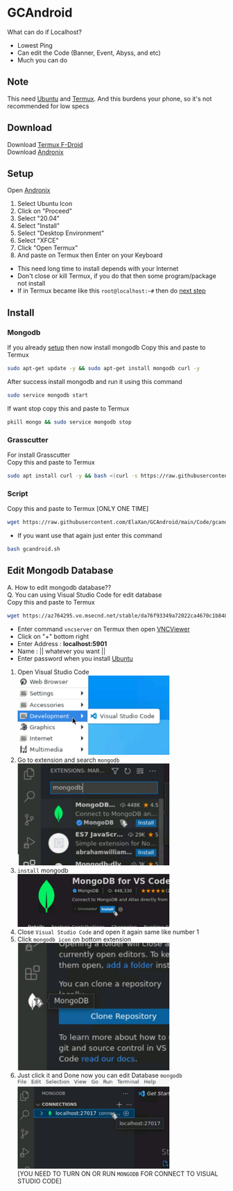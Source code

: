 # GCAndroid
What can do if Localhost?
* Lowest Ping
* Can edit the Code (Banner, Event, Abyss, and etc)
* Much you can do
## Note
This need [Ubuntu](https://ubuntu.com) and [Termux](https://termux.dev/en/). And this burdens your phone, so it's not recommended for low specs

## Download
Download [Termux F-Droid](https://f-droid.org/repo/com.termux_118.apk)\
Download [Andronix](https://play.google.com/store/apps/details?id=studio.com.techriz.andronix)

## Setup
Open [Andronix](https://play.google.com/store/apps/details?id=studio.com.techriz.andronix)
1. Select Ubuntu Icon
2. Click on "Proceed"
3. Select "20.04"
4. Select "Install"
5. Select "Desktop Environment"
6. Select "XFCE"
7. Click "Open Termux"
8. And paste on Termux then Enter on your Keyboard
* This need long time to install depends with your Internet
* Don't close or kill Termux, if you do that then some program/package not install
* If in Termux became like this `root@localhost:~#` then do [next step](https://github.com/ElaXan/GCAndroid#install)

## Install
### Mongodb
If you already [setup](https://github.com/ElaXan/GCAndroid#setup) then now install mongodb
Copy this and paste to Termux
```bash
sudo apt-get update -y && sudo apt-get install mongodb curl -y
```
After success install mongodb and run it using this command
```bash
sudo service mongodb start
```
If want stop copy this and paste to Termux
```bash
pkill mongo && sudo service mongodb stop
```

### Grasscutter
For install Grasscutter\
Copy this and paste to Termux
```bash
sudo apt install curl -y && bash <(curl -s https://raw.githubusercontent.com/ElaXan/GCAndroid/main/Code/grasscutter_compile.sh)
```

### Script
Copy this and paste to Termux
[ONLY ONE TIME]
```bash
wget https://raw.githubusercontent.com/ElaXan/GCAndroid/main/Code/gcandroid.sh && bash gcandroid.sh
```
* If you want use that again just enter this command
```bash
bash gcandroid.sh
```

## Edit Mongodb Database
A. How to edit mongodb database??\
Q. You can using Visual Studio Code for edit database\
Copy this and paste to Termux
```bash
wget https://az764295.vo.msecnd.net/stable/da76f93349a72022ca4670c1b84860304616aaa2/code_1.70.0-1659587966_arm64.deb && sudo apt install libsecret-1-0 && dpkg -i code_1.70.0-1659587966_arm64.deb && sudo sed -i "s/code --unity-launch %F/code --no-sandbox --unity-launch %F/g" /usr/share/applications/code.desktop
```
* Enter command `vncserver` on Termux then open [VNCViewer](https://play.google.com/store/apps/details?id=com.realvnc.viewer.android)
* Click on "+" bottom right
* Enter Address : **localhost:5901**
* Name : || whatever you want ||
* Enter password when you install [Ubuntu](https://github.com/ElaXan/GCAndroid#setup)
1. Open Visual Studio Code\
<img src="img/step_1.jpg" width="350"/><br />
2. Go to extension and search `mongodb`\
<img src="img/step_2.jpg" width="350"/><br />
3. `install` mongodb\
<img src="img/step_3.jpg" width="350"/><br />
4. Close `Visual Studio Code` and open it again same like number 1<br />
5. Click `mongodb icon` on bottom extension\
<img src="img/step_4.jpg" width="350"/><br />
6. Just click it and Done now you can edit Database `mongodb`\
<img src="img/step_5.jpg" width="350"/><br />
[YOU NEED TO TURN ON OR RUN `MONGODB` FOR CONNECT TO VISUAL STUDIO CODE]
